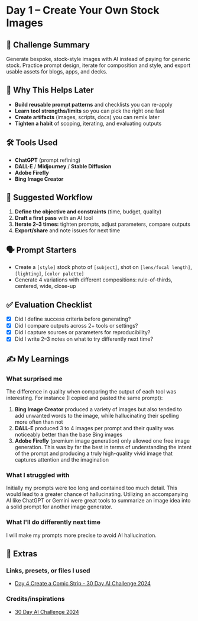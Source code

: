 # Day 1 – Create Your Own Stock Images

## 📝 Challenge Summary

Generate bespoke, stock-style images with AI instead of paying for generic stock. Practice prompt design, iterate for composition and style, and export usable assets for blogs, apps, and decks.

## 🧩 Why This Helps Later

- **Build reusable prompt patterns** and checklists you can re-apply
- **Learn tool strengths/limits** so you can pick the right one fast
- **Create artifacts** (images, scripts, docs) you can remix later
- **Tighten a habit** of scoping, iterating, and evaluating outputs

## 🛠 Tools Used

- **ChatGPT** (prompt refining)
- **DALL·E** / **Midjourney** / **Stable Diffusion**
- **Adobe Firefly**
- **Bing Image Creator**

## 🧪 Suggested Workflow

1. **Define the objective and constraints** (time, budget, quality)
2. **Draft a first pass** with an AI tool
3. **Iterate 2–3 times:** tighten prompts, adjust parameters, compare outputs
4. **Export/share** and note issues for next time

## 🗣 Prompt Starters

- Create a `[style]` stock photo of `[subject]`, shot on `[lens/focal length]`, `[lighting]`, `[color palette]`
- Generate 4 variations with different compositions: rule-of-thirds, centered, wide, close-up

## ✅ Evaluation Checklist

- [x] Did I define success criteria before generating?
- [x] Did I compare outputs across 2+ tools or settings?
- [x] Did I capture sources or parameters for reproducibility?
- [x] Did I write 2–3 notes on what to try differently next time?

## ✍️ My Learnings

### What surprised me

The difference in quality when comparing the output of each tool was interesting. For instance (I copied and pasted the same prompt):

1. **Bing Image Creator** produced a variety of images but also tended to add unwanted words to the image, while hallucinating their spelling more often than not
2. **DALL-E** produced 3 to 4 images per prompt and their quality was noticeably better than the base Bing images
3. **Adobe Firefly** (premium image generation) only allowed one free image generation. This was by far the best in terms of understanding the intent of the prompt and producing a truly high-quality vivid image that captures attention and the imagination

### What I struggled with

Initially my prompts were too long and contained too much detail. This would lead to a greater chance of hallucinating. Utilizing an accompanying AI like ChatGPT or Gemini were great tools to summarize an image idea into a solid prompt for another image generator.

### What I'll do differently next time

I will make my prompts more precise to avoid AI hallucination.

## 📎 Extras

### Links, presets, or files I used

- [Day 4 Create a Comic Strip - 30 Day AI Challenge 2024](https://hotelemarketer.com/2024/03/19/day-4-create-a-comic-strip-30-day-ai-challenge-2024/)

### Credits/inspirations

- [30 Day AI Challenge 2024](https://hotelemarketer.com/ai/30-day-ai-challenge-2024/)